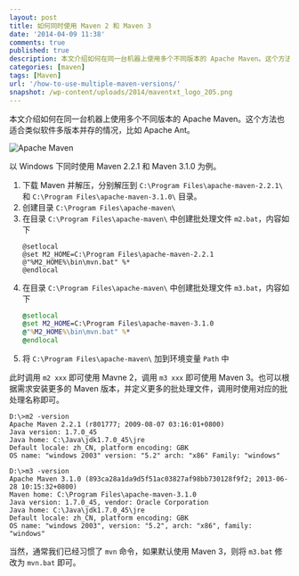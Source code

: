 ```yaml
---
layout: post
title: 如何同时使用 Maven 2 和 Maven 3
date: '2014-04-09 11:38'
comments: true
published: true
description: 本文介绍如何在同一台机器上使用多个不同版本的 Apache Maven。这个方法也适合类似软件多版本并存的情况，比如 Apache Ant。
categories: [maven]
tags: [Maven]
url: '/how-to-use-multiple-maven-versions/'
snapshot: /wp-content/uploads/2014/maventxt_logo_205.png
---
```


本文介绍如何在同一台机器上使用多个不同版本的 Apache Maven。这个方法也适合类似软件多版本并存的情况，比如 Apache Ant。
<!--more-->

![Apache Maven](//maven.apache.org/images/maventxt_logo_200.gif)

以 Windows 下同时使用 Maven 2.2.1 和 Maven 3.1.0 为例。

1. 下载 Maven 并解压，分别解压到 `C:\Program Files\apache-maven-2.2.1\` 和 `C:\Program Files\apache-maven-3.1.0\` 目录。
1. 创建目录 `C:\Program Files\apache-maven\`
1. 在目录 `C:\Program Files\apache-maven\` 中创建批处理文件 `m2.bat`，内容如下
	```
	@setlocal
	@set M2_HOME=C:\Program Files\apache-maven-2.2.1
	@"%M2_HOME%\bin\mvn.bat" %*
	@endlocal
	```
1. 在目录 `C:\Program Files\apache-maven\` 中创建批处理文件 `m3.bat`，内容如下
	```bat
	@setlocal
	@set M2_HOME=C:\Program Files\apache-maven-3.1.0
	@"%M2_HOME%\bin\mvn.bat" %*
	@endlocal
	```
1. 将 `C:\Program Files\apache-maven\` 加到环境变量 `Path` 中

此时调用 `m2 xxx`  即可使用 Mavne 2，调用 `m3 xxx` 即可使用 Maven 3。也可以根据需求安装更多的 Maven 版本，并定义更多的批处理文件，调用时使用对应的批处理名称即可。

```
D:\>m2 -version
Apache Maven 2.2.1 (r801777; 2009-08-07 03:16:01+0800)
Java version: 1.7.0_45
Java home: C:\Java\jdk1.7.0_45\jre
Default locale: zh_CN, platform encoding: GBK
OS name: "windows 2003" version: "5.2" arch: "x86" Family: "windows"
```

```
D:\>m3 -version
Apache Maven 3.1.0 (893ca28a1da9d5f51ac03827af98bb730128f9f2; 2013-06-28 10:15:32+0800)
Maven home: C:\Program Files\apache-maven-3.1.0
Java version: 1.7.0_45, vendor: Oracle Corporation
Java home: C:\Java\jdk1.7.0_45\jre
Default locale: zh_CN, platform encoding: GBK
OS name: "windows 2003", version: "5.2", arch: "x86", family: "windows"
```

当然，通常我们已经习惯了 `mvn` 命令，如果默认使用 Maven 3，则将 `m3.bat` 修改为 `mvn.bat` 即可。

